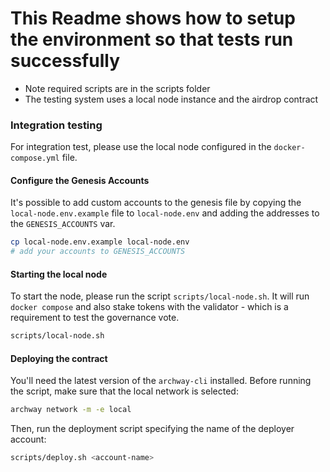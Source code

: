 # This Readme shows how to setup the environment so that tests run successfully
- Note required scripts are in the scripts folder
- The testing system uses a local node instance and the airdrop contract


### Integration testing

For integration test, please use the local node configured in the `docker-compose.yml` file.

#### Configure the Genesis Accounts

It's possible to add custom accounts to the genesis file by copying the `local-node.env.example` file to
`local-node.env` and adding the addresses to the `GENESIS_ACCOUNTS` var.

```bash
cp local-node.env.example local-node.env
# add your accounts to GENESIS_ACCOUNTS
```

#### Starting the local node

To start the node, please run the script `scripts/local-node.sh`. It will run `docker compose` and also stake tokens
with the validator - which is a requirement to test the governance vote.

```bash
scripts/local-node.sh
```

#### Deploying the contract

You'll need the latest version of the `archway-cli` installed. Before running the script, make sure that the local
network is selected:

```bash
archway network -m -e local
```

Then, run the deployment script specifying the name of the deployer account:

```bash
scripts/deploy.sh <account-name>
```